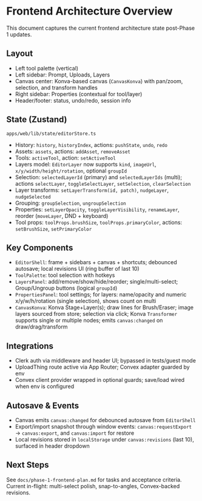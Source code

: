 # Frontend Architecture Overview

This document captures the current frontend architecture state post-Phase 1 updates.

## Layout
- Left tool palette (vertical)
- Left sidebar: Prompt, Uploads, Layers
- Canvas center: Konva-based canvas (`CanvasKonva`) with pan/zoom, selection, and transform handles
- Right sidebar: Properties (contextual for tool/layer)
- Header/footer: status, undo/redo, session info

## State (Zustand)
`apps/web/lib/state/editorStore.ts`
- History: `history`, `historyIndex`, actions: `pushState`, `undo`, `redo`
- Assets: `assets`, actions: `addAsset`, `removeAsset`
- Tools: `activeTool`, action: `setActiveTool`
- Layers model: `EditorLayer` now supports `kind`, `imageUrl`, `x/y/width/height/rotation`, optional `groupId`
- Selection: `selectedLayerId` (primary) and `selectedLayerIds` (multi); actions `selectLayer`, `toggleSelectLayer`, `setSelection`, `clearSelection`
- Layer transforms: `setLayerTransform(id, patch)`, `nudgeLayer`, `nudgeSelected`
- Grouping: `groupSelection`, `ungroupSelection`
- Properties: `setLayerOpacity`, `toggleLayerVisibility`, `renameLayer`, reorder (`moveLayer`, DND + keyboard)
- Tool props: `toolProps.brushSize`, `toolProps.primaryColor`, actions: `setBrushSize`, `setPrimaryColor`

## Key Components
- `EditorShell`: frame + sidebars + canvas + shortcuts; debounced autosave; local revisions UI (ring buffer of last 10)
- `ToolPalette`: tool selection with hotkeys
- `LayersPanel`: add/remove/show/hide/reorder; single/multi-select; Group/Ungroup buttons (logical `groupId`)
- `PropertiesPanel`: tool settings; for layers: name/opacity and numeric x/y/w/h/rotation (single selection), shows count on multi
- `CanvasKonva`: Konva Stage+Layer(s); draw lines for Brush/Eraser; image layers sourced from store; selection via click; Konva `Transformer` supports single or multiple nodes; emits `canvas:changed` on draw/drag/transform

## Integrations
- Clerk auth via middleware and header UI; bypassed in tests/guest mode
- UploadThing route active via App Router; Convex adapter guarded by env
- Convex client provider wrapped in optional guards; save/load wired when env is configured

## Autosave & Events
- Canvas emits `canvas:changed` for debounced autosave from `EditorShell`
- Export/import snapshot through window events: `canvas:requestExport` → `canvas:export`, and `canvas:import` for restore
- Local revisions stored in `localStorage` under `canvas:revisions` (last 10), surfaced in header dropdown

## Next Steps
See `docs/phase-1-frontend-plan.md` for tasks and acceptance criteria. Current in-flight: multi-select polish, snap-to-angles, Convex-backed revisions.

